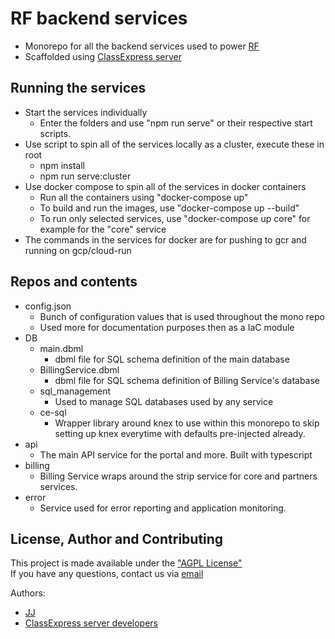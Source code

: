 # RF backend services
- Monorepo for all the backend services used to power [RF](https://github.com/Enkel-Digital/rf-portal)
- Scaffolded using [ClassExpress server](https://github.com/Enkel-Digital/class-server)

## Running the services
- Start the services individually
    - Enter the folders and use "npm run serve" or their respective start scripts.
- Use script to spin all of the services locally as a cluster, execute these in root
    - npm install
    - npm run serve:cluster
- Use docker compose to spin all of the services in docker containers
    - Run all the containers using "docker-compose up"
    - To build and run the images, use "docker-compose up --build"
    - To run only selected services, use "docker-compose up core" for example for the "core" service
- The commands in the services for docker are for pushing to gcr and running on gcp/cloud-run

## Repos and contents
- config.json
    - Bunch of configuration values that is used throughout the mono repo
    - Used more for documentation purposes then as a IaC module
- DB
    - main.dbml
        - dbml file for SQL schema definition of the main database
    - BillingService.dbml
        - dbml file for SQL schema definition of Billing Service's database
    - sql_management
        - Used to manage SQL databases used by any service
    - ce-sql
        - Wrapper library around knex to use within this monorepo to skip setting up knex everytime with defaults pre-injected already.
- api
    - The main API service for the portal and more. Built with typescript
- billing
    - Billing Service wraps around the strip service for core and partners services.
- error
    - Service used for error reporting and application monitoring.

## License, Author and Contributing
This project is made available under the ["AGPL License"](./LICENSE)  
If you have any questions, contact us via [email](mailto:tech@enkeldigital.com)  

Authors:
- [JJ](https://github.com/Jaimeloeuf)
- [ClassExpress server developers](https://github.com/Enkel-Digital/class-server#license-author-and-contributing)